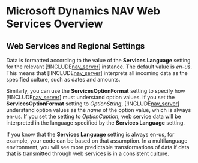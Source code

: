 <properties
                pageTitle="Microsoft Dynamics NAV Web Services Overview | Dynamics NAV"
                description="Provides a general introduction to web services in Dynamics NAV."
                services=""
                documentationCenter=""
                authors="edupont04"/>
<tags
    ms.prod="dynamics-nav-2017"
    ms.topic="article"
    ms.devlang="na"
    ms.tgt_pltfrm="na"
    ms.workload="na"
    ms.date="07/21/2016"
    ms.author="edupont04" />

# Microsoft Dynamics NAV Web Services Overview
<!-- This topic represents changes to a topic that is pending migration from CAPS -->
## Web Services and Regional Settings  
Data is formatted according to the value of the **Services Language** setting for the relevant [!INCLUDE[nav_server](../Token/nav_server_md.md)] instance. The default value is *en\-us*. This means that [!INCLUDE[nav_server](../Token/nav_server_md.md)] interprets all incoming data as the specified culture, such as dates and amounts.  

 <!--Add this section:-->
 Similarly, you can use the **ServicesOptionFormat** setting to specify how [!INCLUDE[nav_server](../Token/nav_server_md.md)] must understand option values. If you set the **ServicesOptionFormat** setting to *OptionString*, [!INCLUDE[nav_server](../Token/nav_server_md.md)] understand option values as the *name* of the option value, which is always en\-us. If you set the setting to *OptionCaption*, web service data will be interpreted in the language specified by the **Services Language** setting.  

<!-- existing section-->
If you know that the **Services Language** setting is always en\-us, for example, your code can be based on that assumption. In a multilanguage environment, you will see more predictable transformations of data if data that is transmitted through web services is in a consistent culture.  

<!-- Delete this section!
 However, you can choose to use the culture that is specified in the regional settings for the user who reads the data. To enforce this, add the following entry to the CustomSettings.config file for the relevant [!INCLUDE[nav_server](../Token/nav_server_md.md)] instances:  

```  
<add key="ServicesCultureDefaultUserPersonalization" value="true"/>  
```  

 If you set this key to true, web services override the **Services Language** setting and look up the [\($ T\_2000000073\_12 Language ID $\)](../Topic/\($%20T_2000000073_12%20Language%20ID%20$\).md) for the current user in the **\($ T\_2000000073 User Personalization $\)** table.-->
